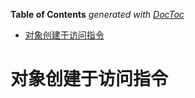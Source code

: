 <!-- START doctoc generated TOC please keep comment here to allow auto update -->
<!-- DON'T EDIT THIS SECTION, INSTEAD RE-RUN doctoc TO UPDATE -->
**Table of Contents**  *generated with [DocToc](https://github.com/thlorenz/doctoc)*

- [对象创建于访问指令](#%E5%AF%B9%E8%B1%A1%E5%88%9B%E5%BB%BA%E4%BA%8E%E8%AE%BF%E9%97%AE%E6%8C%87%E4%BB%A4)

<!-- END doctoc generated TOC please keep comment here to allow auto update -->

# 对象创建于访问指令